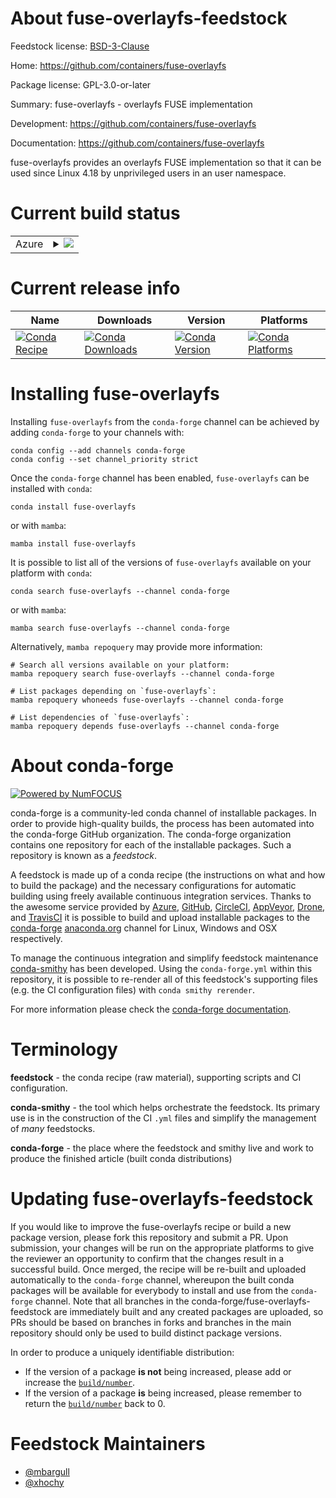 About fuse-overlayfs-feedstock
==============================

Feedstock license: [BSD-3-Clause](https://github.com/conda-forge/fuse-overlayfs-feedstock/blob/main/LICENSE.txt)

Home: https://github.com/containers/fuse-overlayfs

Package license: GPL-3.0-or-later

Summary: fuse-overlayfs - overlayfs FUSE implementation

Development: https://github.com/containers/fuse-overlayfs

Documentation: https://github.com/containers/fuse-overlayfs

fuse-overlayfs provides an overlayfs FUSE implementation so that it can be used since Linux 4.18 by unprivileged users in an user namespace.


Current build status
====================


<table>
    
  <tr>
    <td>Azure</td>
    <td>
      <details>
        <summary>
          <a href="https://dev.azure.com/conda-forge/feedstock-builds/_build/latest?definitionId=11075&branchName=main">
            <img src="https://dev.azure.com/conda-forge/feedstock-builds/_apis/build/status/fuse-overlayfs-feedstock?branchName=main">
          </a>
        </summary>
        <table>
          <thead><tr><th>Variant</th><th>Status</th></tr></thead>
          <tbody><tr>
              <td>linux_64</td>
              <td>
                <a href="https://dev.azure.com/conda-forge/feedstock-builds/_build/latest?definitionId=11075&branchName=main">
                  <img src="https://dev.azure.com/conda-forge/feedstock-builds/_apis/build/status/fuse-overlayfs-feedstock?branchName=main&jobName=linux&configuration=linux%20linux_64_" alt="variant">
                </a>
              </td>
            </tr><tr>
              <td>linux_aarch64</td>
              <td>
                <a href="https://dev.azure.com/conda-forge/feedstock-builds/_build/latest?definitionId=11075&branchName=main">
                  <img src="https://dev.azure.com/conda-forge/feedstock-builds/_apis/build/status/fuse-overlayfs-feedstock?branchName=main&jobName=linux&configuration=linux%20linux_aarch64_" alt="variant">
                </a>
              </td>
            </tr><tr>
              <td>linux_ppc64le</td>
              <td>
                <a href="https://dev.azure.com/conda-forge/feedstock-builds/_build/latest?definitionId=11075&branchName=main">
                  <img src="https://dev.azure.com/conda-forge/feedstock-builds/_apis/build/status/fuse-overlayfs-feedstock?branchName=main&jobName=linux&configuration=linux%20linux_ppc64le_" alt="variant">
                </a>
              </td>
            </tr>
          </tbody>
        </table>
      </details>
    </td>
  </tr>
</table>

Current release info
====================

| Name | Downloads | Version | Platforms |
| --- | --- | --- | --- |
| [![Conda Recipe](https://img.shields.io/badge/recipe-fuse--overlayfs-green.svg)](https://anaconda.org/conda-forge/fuse-overlayfs) | [![Conda Downloads](https://img.shields.io/conda/dn/conda-forge/fuse-overlayfs.svg)](https://anaconda.org/conda-forge/fuse-overlayfs) | [![Conda Version](https://img.shields.io/conda/vn/conda-forge/fuse-overlayfs.svg)](https://anaconda.org/conda-forge/fuse-overlayfs) | [![Conda Platforms](https://img.shields.io/conda/pn/conda-forge/fuse-overlayfs.svg)](https://anaconda.org/conda-forge/fuse-overlayfs) |

Installing fuse-overlayfs
=========================

Installing `fuse-overlayfs` from the `conda-forge` channel can be achieved by adding `conda-forge` to your channels with:

```
conda config --add channels conda-forge
conda config --set channel_priority strict
```

Once the `conda-forge` channel has been enabled, `fuse-overlayfs` can be installed with `conda`:

```
conda install fuse-overlayfs
```

or with `mamba`:

```
mamba install fuse-overlayfs
```

It is possible to list all of the versions of `fuse-overlayfs` available on your platform with `conda`:

```
conda search fuse-overlayfs --channel conda-forge
```

or with `mamba`:

```
mamba search fuse-overlayfs --channel conda-forge
```

Alternatively, `mamba repoquery` may provide more information:

```
# Search all versions available on your platform:
mamba repoquery search fuse-overlayfs --channel conda-forge

# List packages depending on `fuse-overlayfs`:
mamba repoquery whoneeds fuse-overlayfs --channel conda-forge

# List dependencies of `fuse-overlayfs`:
mamba repoquery depends fuse-overlayfs --channel conda-forge
```


About conda-forge
=================

[![Powered by
NumFOCUS](https://img.shields.io/badge/powered%20by-NumFOCUS-orange.svg?style=flat&colorA=E1523D&colorB=007D8A)](https://numfocus.org)

conda-forge is a community-led conda channel of installable packages.
In order to provide high-quality builds, the process has been automated into the
conda-forge GitHub organization. The conda-forge organization contains one repository
for each of the installable packages. Such a repository is known as a *feedstock*.

A feedstock is made up of a conda recipe (the instructions on what and how to build
the package) and the necessary configurations for automatic building using freely
available continuous integration services. Thanks to the awesome service provided by
[Azure](https://azure.microsoft.com/en-us/services/devops/), [GitHub](https://github.com/),
[CircleCI](https://circleci.com/), [AppVeyor](https://www.appveyor.com/),
[Drone](https://cloud.drone.io/welcome), and [TravisCI](https://travis-ci.com/)
it is possible to build and upload installable packages to the
[conda-forge](https://anaconda.org/conda-forge) [anaconda.org](https://anaconda.org/)
channel for Linux, Windows and OSX respectively.

To manage the continuous integration and simplify feedstock maintenance
[conda-smithy](https://github.com/conda-forge/conda-smithy) has been developed.
Using the ``conda-forge.yml`` within this repository, it is possible to re-render all of
this feedstock's supporting files (e.g. the CI configuration files) with ``conda smithy rerender``.

For more information please check the [conda-forge documentation](https://conda-forge.org/docs/).

Terminology
===========

**feedstock** - the conda recipe (raw material), supporting scripts and CI configuration.

**conda-smithy** - the tool which helps orchestrate the feedstock.
                   Its primary use is in the construction of the CI ``.yml`` files
                   and simplify the management of *many* feedstocks.

**conda-forge** - the place where the feedstock and smithy live and work to
                  produce the finished article (built conda distributions)


Updating fuse-overlayfs-feedstock
=================================

If you would like to improve the fuse-overlayfs recipe or build a new
package version, please fork this repository and submit a PR. Upon submission,
your changes will be run on the appropriate platforms to give the reviewer an
opportunity to confirm that the changes result in a successful build. Once
merged, the recipe will be re-built and uploaded automatically to the
`conda-forge` channel, whereupon the built conda packages will be available for
everybody to install and use from the `conda-forge` channel.
Note that all branches in the conda-forge/fuse-overlayfs-feedstock are
immediately built and any created packages are uploaded, so PRs should be based
on branches in forks and branches in the main repository should only be used to
build distinct package versions.

In order to produce a uniquely identifiable distribution:
 * If the version of a package **is not** being increased, please add or increase
   the [``build/number``](https://docs.conda.io/projects/conda-build/en/latest/resources/define-metadata.html#build-number-and-string).
 * If the version of a package **is** being increased, please remember to return
   the [``build/number``](https://docs.conda.io/projects/conda-build/en/latest/resources/define-metadata.html#build-number-and-string)
   back to 0.

Feedstock Maintainers
=====================

* [@mbargull](https://github.com/mbargull/)
* [@xhochy](https://github.com/xhochy/)

